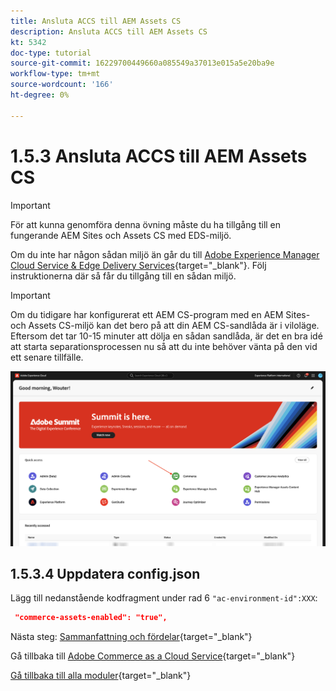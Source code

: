 ```yaml
---
title: Ansluta ACCS till AEM Assets CS
description: Ansluta ACCS till AEM Assets CS
kt: 5342
doc-type: tutorial
source-git-commit: 16229700449660a085549a37013e015a5e20ba9e
workflow-type: tm+mt
source-wordcount: '166'
ht-degree: 0%

---
```


# 1.5.3 Ansluta ACCS till AEM Assets CS

>[!IMPORTANT]
>
>För att kunna genomföra denna övning måste du ha tillgång till en fungerande AEM Sites och Assets CS med EDS-miljö.
>
>Om du inte har någon sådan miljö än går du till [Adobe Experience Manager Cloud Service &amp; Edge Delivery Services](./../../../modules/asset-mgmt/module2.1/aemcs.md){target="_blank"}. Följ instruktionerna där så får du tillgång till en sådan miljö.

>[!IMPORTANT]
>
>Om du tidigare har konfigurerat ett AEM CS-program med en AEM Sites- och Assets CS-miljö kan det bero på att din AEM CS-sandlåda är i viloläge. Eftersom det tar 10-15 minuter att dölja en sådan sandlåda, är det en bra idé att starta separationsprocessen nu så att du inte behöver vänta på den vid ett senare tillfälle.

![ACCS+AEM Assets](./images/accsaemassets1.png)


## 1.5.3.4 Uppdatera config.json

Lägg till nedanstående kodfragment under rad 6 `"ac-environment-id":XXX`:

```json
 "commerce-assets-enabled": "true",
```



Nästa steg: [Sammanfattning och fördelar](./summary.md){target="_blank"}

Gå tillbaka till [Adobe Commerce as a Cloud Service](./accs.md){target="_blank"}

[Gå tillbaka till alla moduler](./../../../overview.md){target="_blank"}
